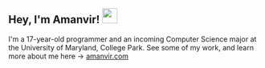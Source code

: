 ## Hey, I'm Amanvir! <img src="https://media.giphy.com/media/hvRJCLFzcasrR4ia7z/giphy.gif" width="30px">

I'm a 17-year-old programmer and an incoming Computer Science major at the University of Maryland, College Park.
See some of my work, and learn more about me here → [amanvir.com](https://amanvir.com)
